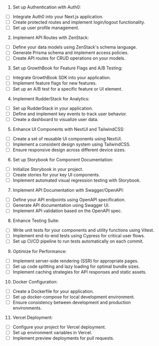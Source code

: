 1. Set up Authentication with Auth0:
- [ ] Integrate Auth0 into your Next.js application.
- [ ] Create protected routes and implement login/logout functionality.
- [ ] Set up user profile management.

2. Implement API Routes with ZenStack:
- [ ] Define your data models using ZenStack's schema language.
- [ ] Generate Prisma schema and implement access policies.
- [ ] Create API routes for CRUD operations on your models.

3. Set up GrowthBook for Feature Flags and A/B Testing:
- [ ] Integrate GrowthBook SDK into your application.
- [ ] Implement feature flags for new features.
- [ ] Set up an A/B test for a specific feature or UI element.

4. Implement RudderStack for Analytics:
- [ ] Set up RudderStack in your application.
- [ ] Define and implement key events to track user behavior.
- [ ] Create a dashboard to visualize user data.

5. Enhance UI Components with NextUI and TailwindCSS:
- [ ] Create a set of reusable UI components using NextUI.
- [ ] Implement a consistent design system using TailwindCSS.
- [ ] Ensure responsive design across different device sizes.

6. Set up Storybook for Component Documentation:
- [ ] Initialize Storybook in your project.
- [ ] Create stories for your key UI components.
- [ ] Implement automated visual regression testing with Storybook.

7. Implement API Documentation with Swagger/OpenAPI:
- [ ] Define your API endpoints using OpenAPI specification.
- [ ] Generate API documentation using Swagger UI.
- [ ] Implement API validation based on the OpenAPI spec.

8. Enhance Testing Suite:
- [ ] Write unit tests for your components and utility functions using Vitest.
- [ ] Implement end-to-end tests using Cypress for critical user flows.
- [ ] Set up CI/CD pipeline to run tests automatically on each commit.

9. Optimize for Performance:
- [ ] Implement server-side rendering (SSR) for appropriate pages.
- [ ] Set up code splitting and lazy loading for optimal bundle sizes.
- [ ] Implement caching strategies for API responses and static assets.

10. Docker Configuration:
- [ ] Create a Dockerfile for your application.
- [ ] Set up docker-compose for local development environment.
- [ ] Ensure consistency between development and production environments.

11. Vercel Deployment:
- [ ] Configure your project for Vercel deployment.
- [ ] Set up environment variables in Vercel.
- [ ] Implement preview deployments for pull requests.
